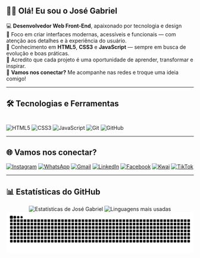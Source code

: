 ## 👋🏾 Olá! Eu sou o José Gabriel

💻 **Desenvolvedor Web Front-End**, apaixonado por tecnologia e design  
🎯 Foco em criar interfaces modernas, acessíveis e funcionais — com atenção aos detalhes e à experiência do usuário.  
🧠 Conhecimento em **HTML5**, **CSS3** e **JavaScript** — sempre em busca de evolução e boas práticas.  
🌱 Acredito que cada projeto é uma oportunidade de aprender, transformar e inspirar.  
💬 **Vamos nos conectar?** Me acompanhe nas redes e troque uma ideia comigo!

---

## 🛠️ Tecnologias e Ferramentas

<div style="display: inline_block"><br>
  <img align="center" alt="HTML5" height="40" width="40" src="https://cdn.jsdelivr.net/gh/devicons/devicon/icons/html5/html5-original.svg" />
  <img align="center" alt="CSS3" height="40" width="40" src="https://cdn.jsdelivr.net/gh/devicons/devicon/icons/css3/css3-original.svg" />
  <img align="center" alt="JavaScript" height="40" width="40" src="https://cdn.jsdelivr.net/gh/devicons/devicon/icons/javascript/javascript-original.svg" />
  <img align="center" alt="Git" height="40" width="40" src="https://cdn.jsdelivr.net/gh/devicons/devicon/icons/git/git-original.svg" />
  <img align="center" alt="GitHub" height="40" width="40" src="https://cdn.jsdelivr.net/gh/devicons/devicon/icons/github/github-original.svg" />
</div>

---

## 🌐 Vamos nos conectar?

[![Instagram](https://img.shields.io/badge/-Instagram-%23E4405F?style=for-the-badge&logo=instagram&logoColor=white)](https://www.instagram.com/josegabrieldev)
[![WhatsApp](https://img.shields.io/badge/WhatsApp-25D366?style=for-the-badge&logo=whatsapp&logoColor=white)](https://wa.me/message/TWX7WBVIHVQ3G1)
[![Gmail](https://img.shields.io/badge/Gmail-D14836?style=for-the-badge&logo=gmail&logoColor=white)](mailto:devgabrielsilva21@gmail.com)
[![LinkedIn](https://img.shields.io/badge/-LinkedIn-0A66C2?style=for-the-badge&logo=linkedin&logoColor=white)](https://www.linkedin.com/in/josegabrieldev/)
[![Facebook](https://img.shields.io/badge/Facebook-1877F2?style=for-the-badge&logo=facebook&logoColor=white)](https://www.facebook.com/profile.php?id=100018582458498)
[![Kwai](https://img.shields.io/badge/Kwai-FF9800?style=for-the-badge&logo=kwai&logoColor=white)](https://k.kwai.com/u/@thoralendaff/UCfAxasg)
[![TikTok](https://img.shields.io/badge/TikTok-000000?style=for-the-badge&logo=tiktok&logoColor=white)](https://www.tiktok.com/@thor.a.lenda?_t=ZM-8yZnzaX27ei&_r=1)

---

## 📊 Estatísticas do GitHub

<div align="center">
  <img height="180em" src="https://github-readme-stats.vercel.app/api?username=josegabrieldev&show_icons=true&theme=tokyonight&include_all_commits=true&locale=pt-br" alt="Estatísticas de José Gabriel"/>
  <img height="180em" src="https://github-readme-stats.vercel.app/api/top-langs/?username=josegabrieldev&theme=tokyonight&layout=compact&langs_count=8&title=Tecnologias+mais+usadas" alt="Linguagens mais usadas"/>
</div>

<img src="https://raw.githubusercontent.com/josegabrieldev/josegabrieldev/output/snake.svg" alt="Snake animation" />
